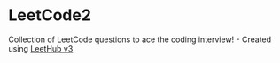 # LeetCode2
Collection of LeetCode questions to ace the coding interview! - Created using [LeetHub v3](https://github.com/raphaelheinz/LeetHub-3.0)
